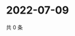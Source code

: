 # 2022-07-09

共 0 条

<!-- BEGIN WEIBO -->
<!-- 最后更新时间 Sat Jul 09 2022 17:14:38 GMT+0800 (China Standard Time) -->

<!-- END WEIBO -->
